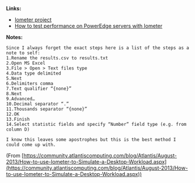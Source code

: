 **Links:**
- [Iometer project](http://www.iometer.org/)
- [How to test performance on PowerEdge servers with Iometer](https://www.dell.com/support/kbdoc/en-us/000114193/how-to-test-performance-on-poweredge-servers-with-iometer)

**Notes:**

```
Since I always forget the exact steps here is a list of the steps as a note to self:
1.Rename the results.csv to results.txt
2.Open MS Excel
3.File > Open > Text files type
4.Data type delimited
5.Next
6.Delimiters comma
7.Text qualifier “{none}”
8.Next
9.Advanced…
10.Decimal separator “.”
11.Thousands separator “{none}”
12.OK
13.Finish
14.Select statistic fields and specify “Number” field type (e.g. from column D)

I know this leaves some apostrophes but this is the best method I could come up with.
```
(From [https://community.atlantiscomputing.com/blog/Atlantis/August-2013/How-to-use-Iometer-to-Simulate-a-Desktop-Workload.aspx](https://community.atlantiscomputing.com/blog/Atlantis/August-2013/How-to-use-Iometer-to-Simulate-a-Desktop-Workload.aspx))

